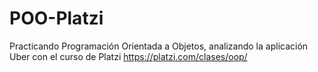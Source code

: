 # POO-Platzi
Practicando Programación Orientada a Objetos, analizando la aplicación Uber con el curso de Platzi https://platzi.com/clases/oop/
